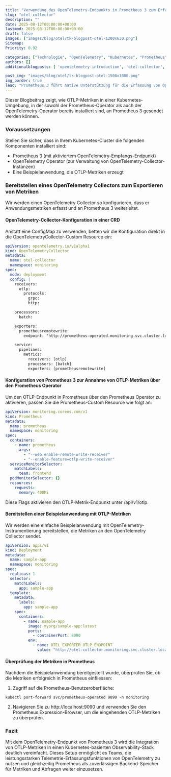 ```yaml
---
title: "Verwendung des OpenTelemetry-Endpunkts in Prometheus 3 zum Erfassen von OTLP-Metriken in Kubernetes"
slug: "otel-collector"
description: ""
date: 2025-08-12T00:00:00+00:00
lastmod: 2025-08-12T00:00:00+00:00
draft: false
images: ["images/blog/otel/tk-blogpost-otel-1200x630.png"]
Sitemap:
Priority: 0.92

categories: ["Technologie", "OpenTelemetry", "Kubernetes", "Prometheus"]
authors: []
additionalblogposts: [ 'opentelemetry-introduction', 'otel-collector', 'otel-autoinstrumentation']

post_img: "images/blog/otel/tk-blogpost-otel-1500x1000.png"
img_border: true
lead: "Prometheus 3 führt native Unterstützung für die Erfassung von OpenTelemetry (OTLP) Metriken ein und ermöglicht so eine nahtlose Integration zwischen Prometheus und dem OpenTelemetry-Ökosystem."
---
```


Dieser Blogbeitrag zeigt, wie OTLP-Metriken in einer Kubernetes-Umgebung, in der sowohl der Prometheus-Operator als auch der OpenTelemetry-Operator bereits installiert sind, an Prometheus 3 gesendet werden können.

### Voraussetzungen

Stellen Sie sicher, dass in Ihrem Kubernetes-Cluster die folgenden Komponenten installiert sind:

* Prometheus 3 (mit aktiviertem OpenTelemetry-Empfangs-Endpunkt)
* OpenTelemetry Operator (zur Verwaltung von OpenTelemetry-Collector-Instanzen)
* Eine Beispielanwendung, die OTLP-Metriken erzeugt

### Bereitstellen eines OpenTelemetry Collectors zum Exportieren von Metriken

Wir werden einen OpenTelemetry Collector so konfigurieren, dass er Anwendungsmetriken erfasst und an Prometheus 3 weiterleitet.

#### OpenTelemetry-Collector-Konfiguration in einer CRD

Anstatt eine ConfigMap zu verwenden, betten wir die Konfiguration direkt in die OpenTelemetryCollector-Custom Resource ein:

```yaml
apiVersion: opentelemetry.io/v1alpha1
kind: OpenTelemetryCollector
metadata:
  name: otel-collector
  namespace: monitoring
spec:
  mode: deployment
  config: |
    receivers:
      otlp:
        protocols:
          grpc:
          http:

    processors:
      batch:

    exporters:
      prometheusremotewrite:
        endpoint: "http://prometheus-operated.monitoring.svc.cluster.local:9090/api/v1/otlp"

    service:
      pipelines:
        metrics:
          receivers: [otlp]
          processors: [batch]
          exporters: [prometheusremotewrite]
```

#### Konfiguration von Prometheus 3 zur Annahme von OTLP-Metriken über den Prometheus Operator

Um den OTLP-Endpunkt in Prometheus über den Prometheus Operator zu aktivieren, passen Sie die Prometheus-Custom Resource wie folgt an:

```yaml
apiVersion: monitoring.coreos.com/v1
kind: Prometheus
metadata:
  name: prometheus
  namespace: monitoring
spec:
  containers:
    - name: prometheus
      args:
        - "--web.enable-remote-write-receiver"
        - "--enable-feature=otlp-write-receiver"
  serviceMonitorSelector:
    matchLabels:
      team: frontend
  podMonitorSelector: {}
  resources:
    requests:
      memory: 400Mi
```

Diese Flags aktivieren den OTLP-Metrik-Endpunkt unter /api/v1/otlp.

#### Bereitstellen einer Beispielanwendung mit OTLP-Metriken

Wir werden eine einfache Beispielanwendung mit OpenTelemetry-Instrumentierung bereitstellen, die Metriken an den OpenTelemetry Collector sendet.

```yaml
apiVersion: apps/v1
kind: Deployment
metadata:
  name: sample-app
  namespace: monitoring
spec:
  replicas: 1
  selector:
    matchLabels:
      app: sample-app
  template:
    metadata:
      labels:
        app: sample-app
    spec:
      containers:
        - name: sample-app
          image: myorg/sample-app:latest
          ports:
            - containerPort: 8080
          env:
            - name: OTEL_EXPORTER_OTLP_ENDPOINT
              value: "http://otel-collector.monitoring.svc.cluster.local:4317"
```

#### Überprüfung der Metriken in Prometheus

Nachdem die Beispielanwendung bereitgestellt wurde, überprüfen Sie, ob die Metriken erfolgreich in Prometheus einfliessen:

1. Zugriff auf die Prometheus-Benutzeroberfläche:

```shell
kubectl port-forward svc/prometheus-operated 9090 -n monitoring
```

2. Navigieren Sie zu http://localhost:9090 und verwenden Sie den Prometheus Expression-Browser, um die eingehenden OTLP-Metriken zu überprüfen.

### Fazit

Mit dem OpenTelemetry-Endpunkt von Prometheus 3 wird die Integration von OTLP-Metriken in einen Kubernetes-basierten Observability-Stack deutlich vereinfacht. Dieses Setup ermöglicht es Teams, die leistungsstarken Telemetrie-Erfassungsfunktionen von OpenTelemetry zu nutzen und gleichzeitig Prometheus als zuverlässigen Backend-Speicher für Metriken und Abfragen weiter einzusetzen.
